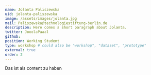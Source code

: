 ```yaml
---
name: Jolanta Paliszewska
uid: jolanta-paliszewska
image: /assets/images/jolanta.jpg
mail: Paliszewska@technologiestiftung-berlin.de
description: Here comes a short paragraph about Jolanta.
twitter: JooolaPaaal
github:
position: Working Student
type: workshop # could also be "workshop", "dataset", "prototype"
external: true
order: 2
---
```



Das ist als content zu haben

